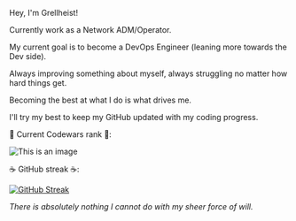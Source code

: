 Hey, I'm Grellheist!

Currently work as a Network ADM/Operator.

My current goal is to become a DevOps Engineer (leaning more towards the Dev side).

Always improving something about myself, always struggling no matter how hard things get.

Becoming the best at what I do is what drives me.

I'll try my best to keep my GitHub updated with my coding progress.

🥋 Current Codewars rank 🥋:

![This is an image](https://www.codewars.com/users/Grellheist/badges/large)

☕ GitHub streak ☕:

[![GitHub Streak](https://streak-stats.demolab.com?user=grellheist&theme=dracula&hide_border=true)](https://git.io/streak-stats)

*There is absolutely nothing I cannot do with my sheer force of will.*
